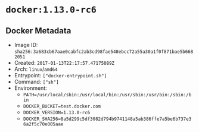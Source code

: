 # `docker:1.13.0-rc6`

## Docker Metadata

- Image ID: `sha256:3a683cb67aae0cabfc2ab3cd98fae548ebcc72a55a30a1f0f871bae5b6682051`
- Created: `2017-01-13T22:17:57.47175089Z`
- Arch: `linux`/`amd64`
- Entrypoint: `["docker-entrypoint.sh"]`
- Command: `["sh"]`
- Environment:
  - `PATH=/usr/local/sbin:/usr/local/bin:/usr/sbin:/usr/bin:/sbin:/bin`
  - `DOCKER_BUCKET=test.docker.com`
  - `DOCKER_VERSION=1.13.0-rc6`
  - `DOCKER_SHA256=8a5d299c5df3082d794b9741148a5ab386ffe7a5be6b737e36a2f5c70e005aae`
